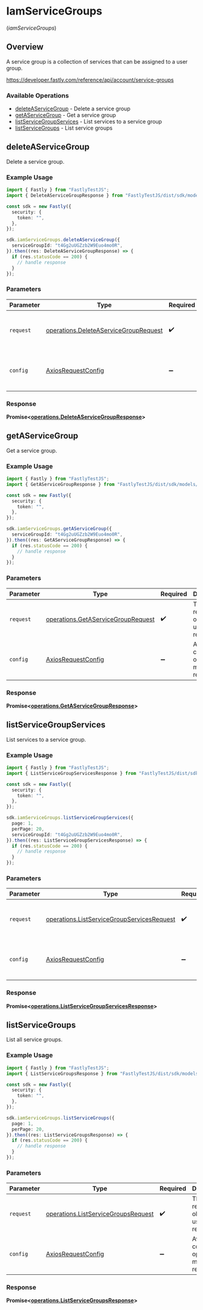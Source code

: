 # IamServiceGroups
(*iamServiceGroups*)

## Overview

A service group is a collection of services that can be assigned to a user group.

<https://developer.fastly.com/reference/api/account/service-groups>
### Available Operations

* [deleteAServiceGroup](#deleteaservicegroup) - Delete a service group
* [getAServiceGroup](#getaservicegroup) - Get a service group
* [listServiceGroupServices](#listservicegroupservices) - List services to a service group
* [listServiceGroups](#listservicegroups) - List service groups

## deleteAServiceGroup

Delete a service group.

### Example Usage

```typescript
import { Fastly } from "FastlyTestJS";
import { DeleteAServiceGroupResponse } from "FastlyTestJS/dist/sdk/models/operations";

const sdk = new Fastly({
  security: {
    token: "",
  },
});

sdk.iamServiceGroups.deleteAServiceGroup({
  serviceGroupId: "t4Gg2uUGZzb2W9Euo4mo0R",
}).then((res: DeleteAServiceGroupResponse) => {
  if (res.statusCode == 200) {
    // handle response
  }
});
```

### Parameters

| Parameter                                                                                      | Type                                                                                           | Required                                                                                       | Description                                                                                    |
| ---------------------------------------------------------------------------------------------- | ---------------------------------------------------------------------------------------------- | ---------------------------------------------------------------------------------------------- | ---------------------------------------------------------------------------------------------- |
| `request`                                                                                      | [operations.DeleteAServiceGroupRequest](../../models/operations/deleteaservicegrouprequest.md) | :heavy_check_mark:                                                                             | The request object to use for the request.                                                     |
| `config`                                                                                       | [AxiosRequestConfig](https://axios-http.com/docs/req_config)                                   | :heavy_minus_sign:                                                                             | Available config options for making requests.                                                  |


### Response

**Promise<[operations.DeleteAServiceGroupResponse](../../models/operations/deleteaservicegroupresponse.md)>**


## getAServiceGroup

Get a service group.

### Example Usage

```typescript
import { Fastly } from "FastlyTestJS";
import { GetAServiceGroupResponse } from "FastlyTestJS/dist/sdk/models/operations";

const sdk = new Fastly({
  security: {
    token: "",
  },
});

sdk.iamServiceGroups.getAServiceGroup({
  serviceGroupId: "t4Gg2uUGZzb2W9Euo4mo0R",
}).then((res: GetAServiceGroupResponse) => {
  if (res.statusCode == 200) {
    // handle response
  }
});
```

### Parameters

| Parameter                                                                                | Type                                                                                     | Required                                                                                 | Description                                                                              |
| ---------------------------------------------------------------------------------------- | ---------------------------------------------------------------------------------------- | ---------------------------------------------------------------------------------------- | ---------------------------------------------------------------------------------------- |
| `request`                                                                                | [operations.GetAServiceGroupRequest](../../models/operations/getaservicegrouprequest.md) | :heavy_check_mark:                                                                       | The request object to use for the request.                                               |
| `config`                                                                                 | [AxiosRequestConfig](https://axios-http.com/docs/req_config)                             | :heavy_minus_sign:                                                                       | Available config options for making requests.                                            |


### Response

**Promise<[operations.GetAServiceGroupResponse](../../models/operations/getaservicegroupresponse.md)>**


## listServiceGroupServices

List services to a service group.

### Example Usage

```typescript
import { Fastly } from "FastlyTestJS";
import { ListServiceGroupServicesResponse } from "FastlyTestJS/dist/sdk/models/operations";

const sdk = new Fastly({
  security: {
    token: "",
  },
});

sdk.iamServiceGroups.listServiceGroupServices({
  page: 1,
  perPage: 20,
  serviceGroupId: "t4Gg2uUGZzb2W9Euo4mo0R",
}).then((res: ListServiceGroupServicesResponse) => {
  if (res.statusCode == 200) {
    // handle response
  }
});
```

### Parameters

| Parameter                                                                                                | Type                                                                                                     | Required                                                                                                 | Description                                                                                              |
| -------------------------------------------------------------------------------------------------------- | -------------------------------------------------------------------------------------------------------- | -------------------------------------------------------------------------------------------------------- | -------------------------------------------------------------------------------------------------------- |
| `request`                                                                                                | [operations.ListServiceGroupServicesRequest](../../models/operations/listservicegroupservicesrequest.md) | :heavy_check_mark:                                                                                       | The request object to use for the request.                                                               |
| `config`                                                                                                 | [AxiosRequestConfig](https://axios-http.com/docs/req_config)                                             | :heavy_minus_sign:                                                                                       | Available config options for making requests.                                                            |


### Response

**Promise<[operations.ListServiceGroupServicesResponse](../../models/operations/listservicegroupservicesresponse.md)>**


## listServiceGroups

List all service groups.

### Example Usage

```typescript
import { Fastly } from "FastlyTestJS";
import { ListServiceGroupsResponse } from "FastlyTestJS/dist/sdk/models/operations";

const sdk = new Fastly({
  security: {
    token: "",
  },
});

sdk.iamServiceGroups.listServiceGroups({
  page: 1,
  perPage: 20,
}).then((res: ListServiceGroupsResponse) => {
  if (res.statusCode == 200) {
    // handle response
  }
});
```

### Parameters

| Parameter                                                                                  | Type                                                                                       | Required                                                                                   | Description                                                                                |
| ------------------------------------------------------------------------------------------ | ------------------------------------------------------------------------------------------ | ------------------------------------------------------------------------------------------ | ------------------------------------------------------------------------------------------ |
| `request`                                                                                  | [operations.ListServiceGroupsRequest](../../models/operations/listservicegroupsrequest.md) | :heavy_check_mark:                                                                         | The request object to use for the request.                                                 |
| `config`                                                                                   | [AxiosRequestConfig](https://axios-http.com/docs/req_config)                               | :heavy_minus_sign:                                                                         | Available config options for making requests.                                              |


### Response

**Promise<[operations.ListServiceGroupsResponse](../../models/operations/listservicegroupsresponse.md)>**

